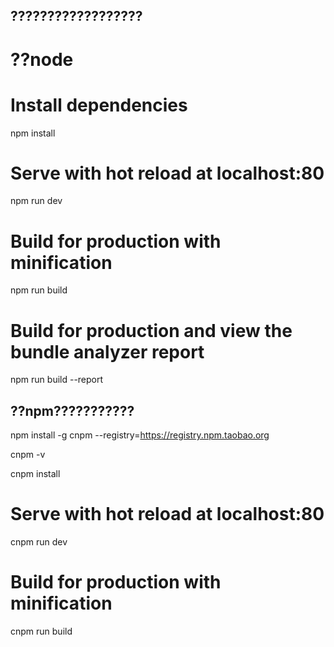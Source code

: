 ## ??????????????????

# ??node

# Install dependencies
npm install

# Serve with hot reload at localhost:80
npm run dev

# Build for production with minification
npm run build

# Build for production and view the bundle analyzer report
npm run build --report

## ??npm???????????

  npm install -g cnpm --registry=https://registry.npm.taobao.org

  cnpm -v

  cnpm install

# Serve with hot reload at localhost:80
  cnpm run dev

# Build for production with minification
  cnpm run build